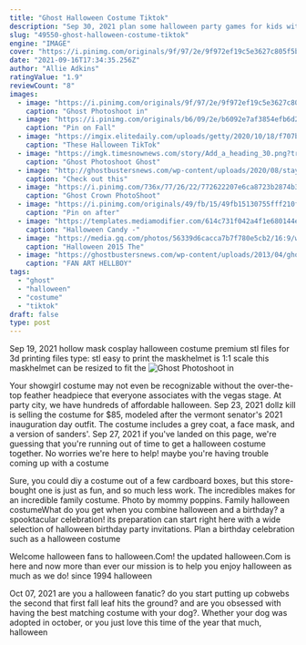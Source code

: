 ```yaml
---
title: "Ghost Halloween Costume Tiktok"
description: "Sep 30, 2021 plan some halloween party games for kids without breaking the bank. These games are perfect for kids' halloween parties, classroom celebrations, or just fun at home in the weeks leading up to halloween. And for many of them you might already have everything you need to play right in your house. Here are 18 fun and festive halloween games for kids."
slug: "49550-ghost-halloween-costume-tiktok"
engine: "IMAGE"
cover: "https://i.pinimg.com/originals/9f/97/2e/9f972ef19c5e3627c805f5bfad5b9775.jpg"
date: "2021-09-16T17:34:35.256Z"
author: "Allie Adkins"
ratingValue: "1.9"
reviewCount: "8"
images:
  - image: "https://i.pinimg.com/originals/9f/97/2e/9f972ef19c5e3627c805f5bfad5b9775.jpg"
    caption: "Ghost Photoshoot in"
  - image: "https://i.pinimg.com/originals/b6/09/2e/b6092e7af3854efb6d2c42554b35a0fa.jpg"
    caption: "Pin on Fall"
  - image: "https://imgix.elitedaily.com/uploads/getty/2020/10/18/f707b19a-97b3-4bbc-9341-4ae2b4245c81-getty-1276860619.jpg?w=375&fit=max&auto=format%2Ccompress&q=50&dpr=2"
    caption: "These Halloween TikTok"
  - image: "https://imgk.timesnownews.com/story/Add_a_heading_30.png?tr=w-600,h-450,fo-auto"
    caption: "Ghost Photoshoot Ghost"
  - image: "http://ghostbustersnews.com/wp-content/uploads/2020/08/stay_puft_costume_04.jpg"
    caption: "Check out this"
  - image: "https://i.pinimg.com/736x/77/26/22/772622207e6ca8723b2874b35da4a81a.jpg"
    caption: "Ghost Crown PhotoShoot"
  - image: "https://i.pinimg.com/originals/49/fb/15/49fb15130755fff210fc21fb1fb2f799.jpg"
    caption: "Pin on after"
  - image: "https://templates.mediamodifier.com/614c731f042a4f1e680144e7/sitting-cat-halloween-greeting-card.jpg"
    caption: "Halloween Candy -"
  - image: "https://media.gq.com/photos/56339d6cacca7b7f780e5cb2/16:9/w_1280,c_limit/Unknown.jpeg?mbid=social_retweet"
    caption: "Halloween 2015 The"
  - image: "https://ghostbustersnews.com/wp-content/uploads/2013/04/ghostbusters_hellboy.jpg"
    caption: "FAN ART HELLBOY"
tags:
  - "ghost"
  - "halloween"
  - "costume"
  - "tiktok"
draft: false
type: post
---
```


Sep 19, 2021 hollow mask cosplay halloween costume premium stl files for 3d printing files type: stl easy to print the maskhelmet is 1:1 scale this maskhelmet can be resized to fit the
![Ghost Photoshoot in](https://i.pinimg.com/originals/9f/97/2e/9f972ef19c5e3627c805f5bfad5b9775.jpg "Ghost Photoshoot in")

Your showgirl costume may not even be recognizable without the over-the-top feather headpiece that everyone associates with the vegas stage. At party city, we have hundreds of affordable halloween. Sep 23, 2021 dollz kill is selling the costume for $85, modeled after the vermont senator&#39;s 2021 inauguration day outfit. The costume includes a grey coat, a face mask, and a version of sanders&#39;. Sep 27, 2021 if you&#39;ve landed on this page, we&#39;re guessing that you&#39;re running out of time to get a halloween costume together. No worries  we&#39;re here to help! maybe you&#39;re having trouble coming up with a costume
<!--inArticleAds-->

<!--galleryOne-->

Sure, you could diy a costume out of a few cardboard boxes, but this store-bought one is just as fun, and so much less work. The incredibles makes for an incredible family costume. Photo by mommy poppins. Family halloween costumeWhat do you get when you combine halloween and a birthday? a spooktacular celebration! its preparation can start right here with a wide selection of halloween birthday party invitations. Plan a birthday celebration such as a halloween costume
<!--inArticleAds-->

<!--galleryTwo-->

Welcome halloween fans to halloween.Com! the updated halloween.Com is here and now more than ever our mission is to help you enjoy halloween as much as we do! since 1994 halloween
<!--galleryThree-->

Oct 07, 2021 are you a halloween fanatic? do you start putting up cobwebs the second that first fall leaf hits the ground? and are you obsessed with having the best matching costume with your dog?. Whether your dog was adopted in october, or you just love this time of the year that much, halloween